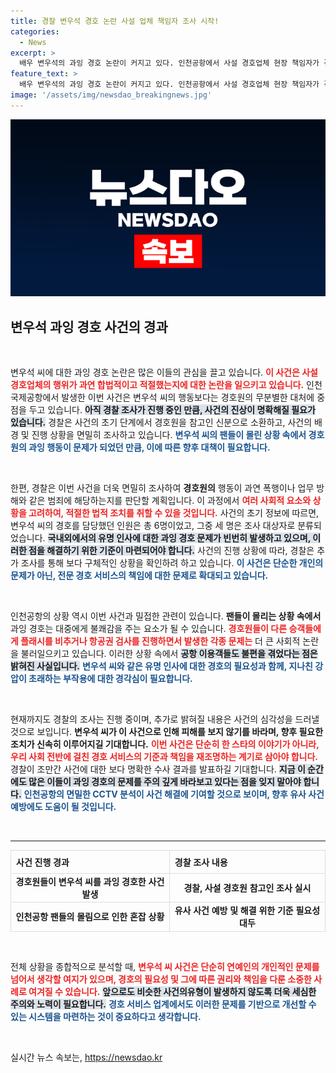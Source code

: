 ```yaml
---
title: 경찰 변우석 경호 논란 사설 업체 책임자 조사 시작!
categories:
  - News
excerpt: >
  배우 변우석의 과잉 경호 논란이 커지고 있다. 인천공항에서 사설 경호업체 현장 책임자가 경찰 조사를 받으며, 추가 조사가 진행될 예정이다. 과연 이번 사건의 뒤에는 어떤 진실이 숨어 있을까?
feature_text: >
  배우 변우석의 과잉 경호 논란이 커지고 있다. 인천공항에서 사설 경호업체 현장 책임자가 경찰 조사를 받으며, 추가 조사가 진행될 예정이다. 과연 이번 사건의 뒤에는 어떤 진실이 숨어 있을까?
image: '/assets/img/newsdao_breakingnews.jpg'
---
```


<p><img src="/assets/img/newsdao_breakingnews.jpg" alt="bookingtag 속보" /></p>

<h2 data-ke-size="size26">변우석 과잉 경호 사건의 경과</h2>

<p data-ke-size="size16">&nbsp;</p>

<p>변우석 씨에 대한 과잉 경호 논란은 많은 이들의 관심을 끌고 있습니다. <b><span style="color: #ee2323;">이 사건은 사설 경호업체의 행위가 과연 합법적이고 적절했는지에 대한 논란을 일으키고 있습니다.</span></b> 인천국제공항에서 발생한 이번 사건은 변우석 씨의 행동보다는 경호원의 무분별한 대처에 중점을 두고 있습니다. <b><span style="background-color: #21538527;">아직 경찰 조사가 진행 중인 만큼, 사건의 진상이 명확해질 필요가 있습니다.</span></b> 경찰은 사건의 초기 단계에서 경호원을 참고인 신분으로 소환하고, 사건의 배경 및 진행 상황을 면밀히 조사하고 있습니다. <b><span style="color: #1a5490;">변우석 씨의 팬들이 몰린 상황 속에서 경호원의 과잉 행동이 문제가 되었던 만큼, 이에 따른 향후 대책이 필요합니다.</span></b></p>

<p data-ke-size="size16">&nbsp;</p>

<p>한편, 경찰은 이번 사건을 더욱 면밀히 조사하여 <b>경호원의</b> 행동이 과연 폭행이나 업무 방해와 같은 범죄에 해당하는지를 판단할 계획입니다. 이 과정에서 <b><span style="color: #ee2323;">여러 사회적 요소와 상황을 고려하여, 적절한 법적 조치를 취할 수 있을 것입니다.</span></b> 사건의 초기 정보에 따르면, 변우석 씨의 경호를 담당했던 인원은 총 6명이었고, 그중 세 명은 조사 대상자로 분류되었습니다. <b><span style="background-color: #21538527;">국내외에서의 유명 인사에 대한 과잉 경호 문제가 빈번히 발생하고 있으며, 이러한 점을 해결하기 위한 기준이 마련되어야 합니다.</span></b> 사건의 진행 상황에 따라, 경찰은 추가 조사를 통해 보다 구체적인 상황을 확인하려 하고 있습니다. <b><span style="color: #1a5490;">이 사건은 단순한 개인의 문제가 아닌, 전문 경호 서비스의 책임에 대한 문제로 확대되고 있습니다.</span></b></p>

<p data-ke-size="size16">&nbsp;</p>

<p>인천공항의 상황 역시 이번 사건과 밀접한 관련이 있습니다. <b>팬들이 몰리는 상황 속에서</b> 과잉 경호는 대중에게 불쾌감을 주는 요소가 될 수 있습니다. <b><span style="color: #ee2323;">경호원들이 다른 승객들에게 플래시를 비추거나 항공권 검사를 진행하면서 발생한 각종 문제는</span></b> 더 큰 사회적 논란을 불러일으키고 있습니다. 이러한 상황 속에서 <b><span style="background-color: #21538527;">공항 이용객들도 불편을 겪었다는 점은 밝혀진 사실입니다.</span></b> <b><span style="color: #1a5490;">변우석 씨와 같은 유명 인사에 대한 경호의 필요성과 함께, 지나친 강압이 초래하는 부작용에 대한 경각심이 필요합니다.</span></b></p>

<p data-ke-size="size16">&nbsp;</p>

<p>현재까지도 경찰의 조사는 진행 중이며, 추가로 밝혀질 내용은 사건의 심각성을 드러낼 것으로 보입니다. <b>변우석 씨가 이 사건으로 인해 피해를 보지 않기를 바라며, 향후 필요한 조치가 신속히 이루어지길 기대합니다.</b> <b><span style="color: #ee2323;">이번 사건은 단순히 한 스타의 이야기가 아니라, 우리 사회 전반에 걸친 경호 서비스의 기준과 책임을 재조명하는 계기로 삼아야 합니다.</span></b> 경찰이 조만간 사건에 대한 보다 명확한 수사 결과를 발표하길 기대합니다. <b><span style="background-color: #21538527;">지금 이 순간에도 많은 이들이 과잉 경호의 문제를 주의 깊게 바라보고 있다는 점을 잊지 말아야 합니다.</span></b> <b><span style="color: #1a5490;">인천공항의 면밀한 CCTV 분석이 사건 해결에 기여할 것으로 보이며, 향후 유사 사건 예방에도 도움이 될 것입니다.</span></b></p>

<p data-ke-size="size16">&nbsp;</p>

<hr>

<table style="width: 100%; border-collapse: collapse;">
    <tr>
        <td style="border: 1px solid #ddd; text-align: left; padding: 8px;"><b>사건 진행 경과</b></td>
        <td style="border: 1px solid #ddd; text-align: left; padding: 8px;"><b>경찰 조사 내용</b></td>
    </tr>
    <tr>
        <td style="border: 1px solid #ddd; text-align: center; height: 17px;"><b>경호원들이 변우석 씨를 과잉 경호한 사건 발생</b></td>
        <td style="border: 1px solid #ddd; text-align: center; height: 17px;"><b>경찰, 사설 경호원 참고인 조사 실시</b></td>
    </tr>
    <tr>
        <td style="border: 1px solid #ddd; text-align: center; height: 17px;"><b>인천공항 팬들의 몰림으로 인한 혼잡 상황</b></td>
        <td style="border: 1px solid #ddd; text-align: center; height: 17px;"><b>유사 사건 예방 및 해결 위한 기준 필요성 대두</b></td>
    </tr>
</table>

<p data-ke-size="size16">&nbsp;</p>

<p>전체 상황을 종합적으로 분석할 때, <b><span style="color: #ee2323;">변우석 씨 사건은 단순히 연예인의 개인적인 문제를 넘어서 생각할 여지가 있으며, 경호의 필요성 및 그에 따른 권리와 책임을 다룬 소중한 사례로 여겨질 수 있습니다.</span></b> <b><span style="background-color: #21538527;">앞으로도 비슷한 사건의유형이 발생하지 않도록 더욱 세심한 주의와 노력이 필요합니다.</span></b> <b><span style="color: #1a5490;">경호 서비스 업계에서도 이러한 문제를 기반으로 개선할 수 있는 시스템을 마련하는 것이 중요하다고 생각합니다.</span></b> </p>

<p data-ke-size="size16">&nbsp;</p>
실시간 뉴스 속보는, <a href="https://newsdao.kr" rel="dofollow">https://newsdao.kr</a>


